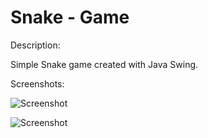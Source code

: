 # Snake - Game

Description:

Simple Snake game created with Java Swing.

Screenshots:

![Screenshot](https://github.com/jserweta/Obiektowe/blob/master/SnakeTheGame/1.png)

![Screenshot](https://github.com/jserweta/Obiektowe/blob/master/SnakeTheGame/2.png)